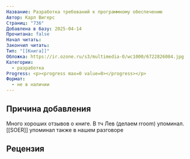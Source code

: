 ```yaml
---
Название: Разработка требований к программному обеспечению
Автор: Карл Вигерс
Страниц: "736"
Добавлена в базу: 2025-04-14
Прочитана: false
Начал читать: 
Закончил читать: 
Тип: "[[Книга]]"
Обложка: https://ir.ozone.ru/s3/multimedia-0/wc1000/6722826084.jpg
Категории:
  - разработка
Progress: <p><progress max=0 value=0></progress></p>
Формат:
  - не в наличии
---
```

## Причина добавления

Много хороших отзывов о книге. В тч Лев (делаем rroom) упоминал. [[SOER]] упоминал также в нашем разговоре

## Рецензия
